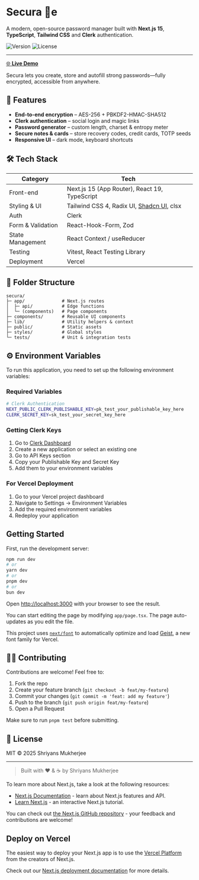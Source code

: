 # Secura 🔐e
A modern, open-source password manager built with **Next.js 15**, **TypeScript**, **Tailwind CSS** and **Clerk** authentication.

![Version](https://img.shields.io/badge/version-0.1.0-blue?style=flat-square)
![License](https://img.shields.io/badge/license-MIT-green?style=flat-square)

---

[🌐 **Live Demo**](https://secura-ten.vercel.app/)

Secura lets you create, store and autofill strong passwords—fully encrypted, accessible from anywhere.

## 🚀 Features

* **End-to-end encryption** – AES-256 + PBKDF2-HMAC-SHA512
* **Clerk authentication** – social login and magic links
* **Password generator** – custom length, charset & entropy meter
* **Secure notes & cards** – store recovery codes, credit cards, TOTP seeds
* **Responsive UI** – dark mode, keyboard shortcuts

## 🛠️ Tech Stack

| Category | Tech |
| -------- | ---- |
| Front-end | Next.js 15 (App Router), React 19, TypeScript |
| Styling & UI | Tailwind CSS 4, Radix UI, [Shadcn UI](https://ui.shadcn.com/), clsx |
| Auth | Clerk |
| Form & Validation | React-Hook-Form, Zod |
| State Management | React Context / useReducer |
| Testing | Vitest, React Testing Library |
| Deployment | Vercel |

## 📂 Folder Structure

```text
secura/
├─ app/              # Next.js routes
│  ├─ api/           # Edge functions
│  └─ (components)   # Page components
├─ components/       # Reusable UI components
├─ lib/              # Utility helpers & context
├─ public/           # Static assets
├─ styles/           # Global styles
└─ tests/            # Unit & integration tests
```

## ⚙️ Environment Variables

To run this application, you need to set up the following environment variables:

### Required Variables

```bash
# Clerk Authentication
NEXT_PUBLIC_CLERK_PUBLISHABLE_KEY=pk_test_your_publishable_key_here
CLERK_SECRET_KEY=sk_test_your_secret_key_here
```

### Getting Clerk Keys

1. Go to [Clerk Dashboard](https://dashboard.clerk.com/)
2. Create a new application or select an existing one
3. Go to API Keys section
4. Copy your Publishable Key and Secret Key
5. Add them to your environment variables

### For Vercel Deployment

1. Go to your Vercel project dashboard
2. Navigate to Settings → Environment Variables
3. Add the required environment variables
4. Redeploy your application

## Getting Started

First, run the development server:

```bash
npm run dev
# or
yarn dev
# or
pnpm dev
# or
bun dev
```

Open [http://localhost:3000](http://localhost:3000) with your browser to see the result.

You can start editing the page by modifying `app/page.tsx`. The page auto-updates as you edit the file.

This project uses [`next/font`](https://nextjs.org/docs/app/building-your-application/optimizing/fonts) to automatically optimize and load [Geist](https://vercel.com/font), a new font family for Vercel.

## 🧑‍💻 Contributing

Contributions are welcome! Feel free to:

1. Fork the repo
2. Create your feature branch (`git checkout -b feat/my-feature`)
3. Commit your changes (`git commit -m 'feat: add my feature'`)
4. Push to the branch (`git push origin feat/my-feature`)
5. Open a Pull Request

Make sure to run `pnpm test` before submitting.

## 📜 License

MIT © 2025 Shriyans Mukherjee

---

> Built with ❤️ & ☕ by Shriyans Mukherjee


To learn more about Next.js, take a look at the following resources:

- [Next.js Documentation](https://nextjs.org/docs) - learn about Next.js features and API.
- [Learn Next.js](https://nextjs.org/learn) - an interactive Next.js tutorial.

You can check out [the Next.js GitHub repository](https://github.com/vercel/next.js) - your feedback and contributions are welcome!

## Deploy on Vercel

The easiest way to deploy your Next.js app is to use the [Vercel Platform](https://vercel.com/new?utm_medium=default-template&filter=next.js&utm_source=create-next-app&utm_campaign=create-next-app-readme) from the creators of Next.js.

Check out our [Next.js deployment documentation](https://nextjs.org/docs/app/building-your-application/deploying) for more details.
